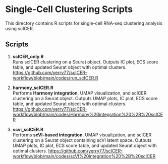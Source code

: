 # Single-Cell Clustering Scripts

This directory contains R scripts for single-cell RNA-seq clustering analysis using scICER.

## Scripts

1. **scICER_only.R**  
   Runs scICER clustering on a Seurat object. Outputs IC plot, ECS score table, and updated Seurat object with optimal clusters.
   https://github.com/yerry77/scICER-workflow/blob/main/codes/run_scICER.R

2. **harmony_scICER.R**  
   Performs **Harmony integration**, UMAP visualization, and scICER clustering on a Seurat object. Outputs UMAP plots, IC plot, ECS score table, and updated Seurat object with optimal clusters.
   https://github.com/yerry77/scICER-workflow/blob/main/codes/Harmony%20integration%20%2B%20scICER

4. **scvi_scICER.R**  
   Performs **scVI-based integration**, UMAP visualization, and scICER clustering on a Seurat object containing scVI latent space. Outputs UMAP plots, IC plot, ECS score table, and updated Seurat object with optimal clusters.
   https://github.com/yerry77/scICER-workflow/blob/main/codes/scVI%20integration%20%2B%20scICER


